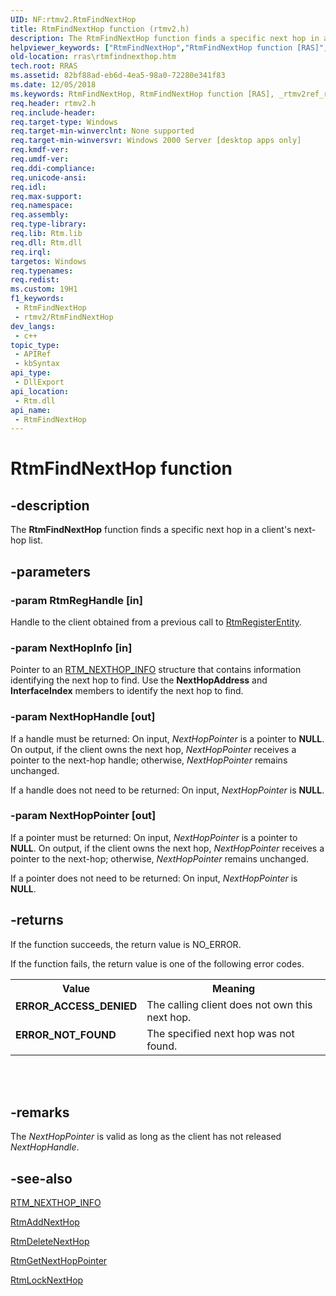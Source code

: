 ```yaml
---
UID: NF:rtmv2.RtmFindNextHop
title: RtmFindNextHop function (rtmv2.h)
description: The RtmFindNextHop function finds a specific next hop in a client's next-hop list.
helpviewer_keywords: ["RtmFindNextHop","RtmFindNextHop function [RAS]","_rtmv2ref_rtmfindnexthop","rras.rtmfindnexthop","rtmv2/RtmFindNextHop"]
old-location: rras\rtmfindnexthop.htm
tech.root: RRAS
ms.assetid: 82bf88ad-eb6d-4ea5-98a0-72280e341f83
ms.date: 12/05/2018
ms.keywords: RtmFindNextHop, RtmFindNextHop function [RAS], _rtmv2ref_rtmfindnexthop, rras.rtmfindnexthop, rtmv2/RtmFindNextHop
req.header: rtmv2.h
req.include-header: 
req.target-type: Windows
req.target-min-winverclnt: None supported
req.target-min-winversvr: Windows 2000 Server [desktop apps only]
req.kmdf-ver: 
req.umdf-ver: 
req.ddi-compliance: 
req.unicode-ansi: 
req.idl: 
req.max-support: 
req.namespace: 
req.assembly: 
req.type-library: 
req.lib: Rtm.lib
req.dll: Rtm.dll
req.irql: 
targetos: Windows
req.typenames: 
req.redist: 
ms.custom: 19H1
f1_keywords:
 - RtmFindNextHop
 - rtmv2/RtmFindNextHop
dev_langs:
 - c++
topic_type:
 - APIRef
 - kbSyntax
api_type:
 - DllExport
api_location:
 - Rtm.dll
api_name:
 - RtmFindNextHop
---
```


# RtmFindNextHop function


## -description

The 
<b>RtmFindNextHop</b> function finds a specific next hop in a client's next-hop list.

## -parameters

### -param RtmRegHandle [in]

Handle to the client obtained from a previous call to 
<a href="https://docs.microsoft.com/windows/desktop/api/rtmv2/nf-rtmv2-rtmregisterentity">RtmRegisterEntity</a>.

### -param NextHopInfo [in]

Pointer to an 
<a href="https://docs.microsoft.com/windows/desktop/api/rtmv2/ns-rtmv2-rtm_nexthop_info">RTM_NEXTHOP_INFO</a> structure that contains information identifying the next hop to find. Use the <b>NextHopAddress</b> and <b>InterfaceIndex</b> members to identify the next hop to find.

### -param NextHopHandle [out]

If a handle must be returned: On input, <i>NextHopPointer</i> is a pointer to <b>NULL</b>. On output, if the client owns the next hop, <i>NextHopPointer</i> receives a pointer to the next-hop handle; otherwise, <i>NextHopPointer</i> remains unchanged. 




If a handle does not need to be returned: On input, <i>NextHopPointer</i> is <b>NULL</b>.

### -param NextHopPointer [out]

If a pointer must be returned: On input, <i>NextHopPointer</i> is a pointer to <b>NULL</b>. On output, if the client owns the next hop, <i>NextHopPointer</i> receives a pointer to the next-hop; otherwise, <i>NextHopPointer</i> remains unchanged. 




If a pointer does not need to be returned: On input, <i>NextHopPointer</i> is <b>NULL</b>.

## -returns

If the function succeeds, the return value is NO_ERROR.

If the function fails, the return value is one of the following error codes.

<table>
<tr>
<th>Value</th>
<th>Meaning</th>
</tr>
<tr>
<td width="40%">
<dl>
<dt><b>ERROR_ACCESS_DENIED</b></dt>
</dl>
</td>
<td width="60%">
The calling client does not own this next hop.

</td>
</tr>
<tr>
<td width="40%">
<dl>
<dt><b>ERROR_NOT_FOUND</b></dt>
</dl>
</td>
<td width="60%">
The specified next hop was not found.

</td>
</tr>
</table>
 


<div> </div>

## -remarks

The <i>NextHopPointer</i> is valid as long as the client has not released <i>NextHopHandle</i>.

## -see-also

<a href="https://docs.microsoft.com/windows/desktop/api/rtmv2/ns-rtmv2-rtm_nexthop_info">RTM_NEXTHOP_INFO</a>



<a href="https://docs.microsoft.com/windows/desktop/api/rtmv2/nf-rtmv2-rtmaddnexthop">RtmAddNextHop</a>



<a href="https://docs.microsoft.com/windows/desktop/api/rtmv2/nf-rtmv2-rtmdeletenexthop">RtmDeleteNextHop</a>



<a href="https://docs.microsoft.com/windows/desktop/api/rtmv2/nf-rtmv2-rtmgetnexthoppointer">RtmGetNextHopPointer</a>



<a href="https://docs.microsoft.com/windows/desktop/api/rtmv2/nf-rtmv2-rtmlocknexthop">RtmLockNextHop</a>

